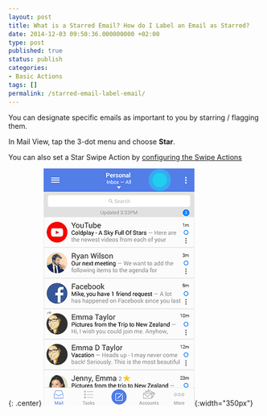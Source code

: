 ```yaml
---
layout: post
title: What is a Starred Email? How do I Label an Email as Starred?
date: 2014-12-03 09:50:36.000000000 +02:00
type: post
published: true
status: publish
categories:
- Basic Actions
tags: []
permalink: /starred-email-label-email/
---
```


You can designate specific emails as important to you by starring / flagging them.

In Mail View, tap the 3-dot menu and choose **Star**.

You can also set a Star Swipe Action by [configuring the Swipe Actions](/configure-left-right-swipe-menu/)

{: .center}
![email 3 dots star](/assets/email3dots_star.gif){:width="350px"}